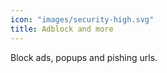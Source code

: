 ```yaml
---
icon: "images/security-high.svg"
title: Adblock and more
---
```

Block ads, popups and pishing urls.
